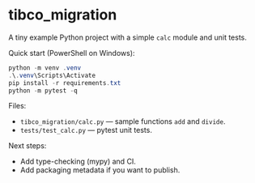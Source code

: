 # tibco_migration

A tiny example Python project with a simple `calc` module and unit tests.

Quick start (PowerShell on Windows):

```powershell
python -m venv .venv
.\.venv\Scripts\Activate
pip install -r requirements.txt
python -m pytest -q
```

Files:
- `tibco_migration/calc.py` — sample functions `add` and `divide`.
- `tests/test_calc.py` — pytest unit tests.

Next steps:
- Add type-checking (mypy) and CI.
- Add packaging metadata if you want to publish.
